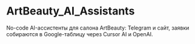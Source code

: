 # ArtBeauty_AI_Assistants
No-code AI-ассистенты для салона ArtBeauty: Telegram и сайт, заявки собираются в Google-таблицу через Cursor AI и OpenAI.
